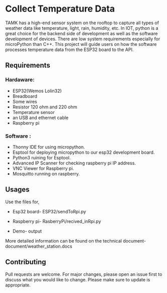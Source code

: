# Collect Temperature Data

 TAMK has a high-end sensor system on the rooftop to capture all types of weather data like temperature, light, rain, humidity, etc. In IOT, python is a great choice for the backend side of development as well as the software development of devices. There are low system requirements especially for microPython than C++. This project will guide users on how the software processes temperature data from the ESP32 board to the API.


## Requirements

### Hardaware:
 - ESP32(Wemos Lolin32)
 - Breadboard
 - Some wires
 - Resistor 120 ohm and 220 ohm
 - Temperature sensor
 - an USB and ethernet cable
 - Raspberry pi

### Software :
- Thonny IDE for using micropython.
- Esptool for deploying micropython to our esp32 development board.
- Python3 ruining for Esptool.
- Advanced IP Scanner for checking raspberry pi IP address.
- VNC Viewer for Raspberry pi.
- Mosquitto running on raspberry.

## Usages

Use the files for,

- Esp32 board- ESP32/sendToRpi.py

- Raspberry pi- RasberryPi/recived_inRpi.py

- Demo- output

More detailed information can be found on the technical document- document/weather_station.docs


## Contributing
Pull requests are welcome. For major changes, please open an issue first to discuss what you would like to change. Please make sure to update is appropriate.

